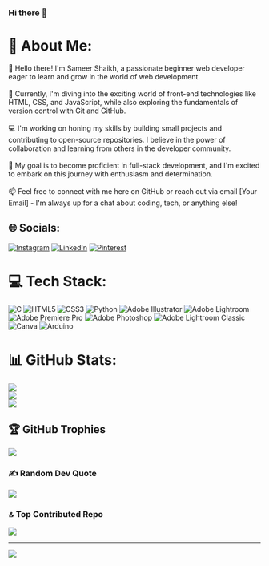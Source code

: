 ### Hi there 👋

# 💫 About Me:
👋 Hello there! I'm Sameer Shaikh, a passionate beginner web developer eager to learn and grow in the world of web development.<br><br>🌱 Currently, I'm diving into the exciting world of front-end technologies like HTML, CSS, and JavaScript, while also exploring the fundamentals of version control with Git and GitHub.<br><br>💻 I'm working on honing my skills by building small projects and contributing to open-source repositories. I believe in the power of collaboration and learning from others in the developer community.<br><br>🚀 My goal is to become proficient in full-stack development, and I'm excited to embark on this journey with enthusiasm and determination.<br><br>📫 Feel free to connect with me here on GitHub or reach out via email [Your Email] - I'm always up for a chat about coding, tech, or anything else!


## 🌐 Socials:
[![Instagram](https://img.shields.io/badge/Instagram-%23E4405F.svg?logo=Instagram&logoColor=white)](https://instagram.com/bxdboi_14) [![LinkedIn](https://img.shields.io/badge/LinkedIn-%230077B5.svg?logo=linkedin&logoColor=white)](https://linkedin.com/in/sameershaikh) [![Pinterest](https://img.shields.io/badge/Pinterest-%23E60023.svg?logo=Pinterest&logoColor=white)](https://pinterest.com/sameershaikh) 

# 💻 Tech Stack:
![C](https://img.shields.io/badge/c-%2300599C.svg?style=plastic&logo=c&logoColor=white) ![HTML5](https://img.shields.io/badge/html5-%23E34F26.svg?style=plastic&logo=html5&logoColor=white) ![CSS3](https://img.shields.io/badge/css3-%231572B6.svg?style=plastic&logo=css3&logoColor=white) ![Python](https://img.shields.io/badge/python-3670A0?style=plastic&logo=python&logoColor=ffdd54) ![Adobe Illustrator](https://img.shields.io/badge/adobe%20illustrator-%23FF9A00.svg?style=plastic&logo=adobe%20illustrator&logoColor=white) ![Adobe Lightroom](https://img.shields.io/badge/Adobe%20Lightroom-31A8FF.svg?style=plastic&logo=Adobe%20Lightroom&logoColor=white) ![Adobe Premiere Pro](https://img.shields.io/badge/Adobe%20Premiere%20Pro-9999FF.svg?style=plastic&logo=Adobe%20Premiere%20Pro&logoColor=white) ![Adobe Photoshop](https://img.shields.io/badge/adobe%20photoshop-%2331A8FF.svg?style=plastic&logo=adobe%20photoshop&logoColor=white) ![Adobe Lightroom Classic](https://img.shields.io/badge/Adobe%20Lightroom%20Classic-31A8FF.svg?style=plastic&logo=Adobe%20Lightroom%20Classic&logoColor=white) ![Canva](https://img.shields.io/badge/Canva-%2300C4CC.svg?style=plastic&logo=Canva&logoColor=white) ![Arduino](https://img.shields.io/badge/-Arduino-00979D?style=plastic&logo=Arduino&logoColor=white)
# 📊 GitHub Stats:
![](https://github-readme-stats.vercel.app/api?username=sameershaikh23&theme=dark&hide_border=false&include_all_commits=false&count_private=false)<br/>
![](https://github-readme-streak-stats.herokuapp.com/?user=sameershaikh23&theme=dark&hide_border=false)<br/>
![](https://github-readme-stats.vercel.app/api/top-langs/?username=sameershaikh23&theme=dark&hide_border=false&include_all_commits=false&count_private=false&layout=compact)

## 🏆 GitHub Trophies
![](https://github-profile-trophy.vercel.app/?username=sameershaikh23&theme=onestar&no-frame=false&no-bg=false&margin-w=4)

### ✍️ Random Dev Quote
![](https://quotes-github-readme.vercel.app/api?type=horizontal&theme=radical)

### 🔝 Top Contributed Repo
![](https://github-contributor-stats.vercel.app/api?username=sameershaikh23&limit=5&theme=dark&combine_all_yearly_contributions=true)

---
[![](https://visitcount.itsvg.in/api?id=sameershaikh23&icon=0&color=1)](https://visitcount.itsvg.in)

<!-- Proudly created with GPRM ( https://gprm.itsvg.in ) -->
